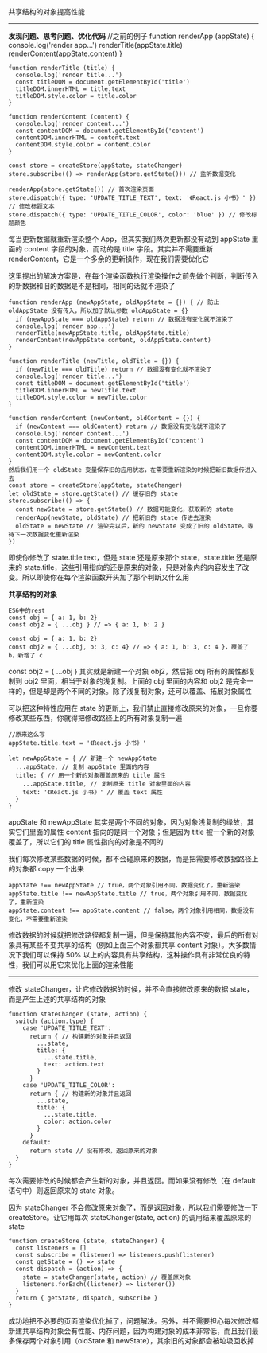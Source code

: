 共享结构的对象提高性能
****
**发现问题、思考问题、优化代码**
//之前的例子
	function renderApp (appState) {
	  console.log('render app...')
	  renderTitle(appState.title)
	  renderContent(appState.content)
	}
	
	function renderTitle (title) {
	  console.log('render title...')
	  const titleDOM = document.getElementById('title')
	  titleDOM.innerHTML = title.text
	  titleDOM.style.color = title.color
	}
	
	function renderContent (content) {
	  console.log('render content...')
	  const contentDOM = document.getElementById('content')
	  contentDOM.innerHTML = content.text
	  contentDOM.style.color = content.color
	}

	const store = createStore(appState, stateChanger)
	store.subscribe(() => renderApp(store.getState())) // 监听数据变化
	
	renderApp(store.getState()) // 首次渲染页面
	store.dispatch({ type: 'UPDATE_TITLE_TEXT', text: '《React.js 小书》' }) // 修改标题文本
	store.dispatch({ type: 'UPDATE_TITLE_COLOR', color: 'blue' }) // 修改标题颜色

每当更新数据就重新渲染整个 App，但其实我们两次更新都没有动到 appState 里面的 content 字段的对象，而动的是 title 字段。其实并不需要重新 renderContent，它是一个多余的更新操作，现在我们需要优化它

这里提出的解决方案是，在每个渲染函数执行渲染操作之前先做个判断，判断传入的新数据和旧的数据是不是相同，相同的话就不渲染了

	function renderApp (newAppState, oldAppState = {}) { // 防止 oldAppState 没有传入，所以加了默认参数 oldAppState = {}
	  if (newAppState === oldAppState) return // 数据没有变化就不渲染了
	  console.log('render app...')
	  renderTitle(newAppState.title, oldAppState.title)
	  renderContent(newAppState.content, oldAppState.content)
	}
	
	function renderTitle (newTitle, oldTitle = {}) {
	  if (newTitle === oldTitle) return // 数据没有变化就不渲染了
	  console.log('render title...')
	  const titleDOM = document.getElementById('title')
	  titleDOM.innerHTML = newTitle.text
	  titleDOM.style.color = newTitle.color
	}
	
	function renderContent (newContent, oldContent = {}) {
	  if (newContent === oldContent) return // 数据没有变化就不渲染了
	  console.log('render content...')
	  const contentDOM = document.getElementById('content')
	  contentDOM.innerHTML = newContent.text
	  contentDOM.style.color = newContent.color
	}
	然后我们用一个 oldState 变量保存旧的应用状态，在需要重新渲染的时候把新旧数据传进入去
	const store = createStore(appState, stateChanger)
	let oldState = store.getState() // 缓存旧的 state
	store.subscribe(() => {
	  const newState = store.getState() // 数据可能变化，获取新的 state
	  renderApp(newState, oldState) // 把新旧的 state 传进去渲染
	  oldState = newState // 渲染完以后，新的 newState 变成了旧的 oldState，等待下一次数据变化重新渲染
	})

即使你修改了 state.title.text，但是 state 还是原来那个 state，state.title 还是原来的 state.title，这些引用指向的还是原来的对象，只是对象内的内容发生了改变。所以即使你在每个渲染函数开头加了那个判断又什么用

**共享结构的对象**

	ES6中的rest
	const obj = { a: 1, b: 2}
	const obj2 = { ...obj } // => { a: 1, b: 2 }

	const obj = { a: 1, b: 2}
	const obj2 = { ...obj, b: 3, c: 4} // => { a: 1, b: 3, c: 4 }，覆盖了 b，新增了 c

const obj2 = { ...obj } 其实就是新建一个对象 obj2，然后把 obj 所有的属性都复制到 obj2 里面，相当于对象的浅复制。上面的 obj 里面的内容和 obj2 是完全一样的，但是却是两个不同的对象。除了浅复制对象，还可以覆盖、拓展对象属性

可以把这种特性应用在 state 的更新上，我们禁止直接修改原来的对象，一旦你要修改某些东西，你就得把修改路径上的所有对象复制一遍

	//原来这么写
	appState.title.text = '《React.js 小书》'
	
	let newAppState = { // 新建一个 newAppState
	  ...appState, // 复制 appState 里面的内容
	  title: { // 用一个新的对象覆盖原来的 title 属性
	    ...appState.title, // 复制原来 title 对象里面的内容
	    text: '《React.js 小书》' // 覆盖 text 属性
	  }
	}

appState 和 newAppState 其实是两个不同的对象，因为对象浅复制的缘故，其实它们里面的属性 content 指向的是同一个对象；但是因为 title 被一个新的对象覆盖了，所以它们的 title 属性指向的对象是不同的

我们每次修改某些数据的时候，都不会碰原来的数据，而是把需要修改数据路径上的对象都 copy 一个出来

	appState !== newAppState // true，两个对象引用不同，数据变化了，重新渲染
	appState.title !== newAppState.title // true，两个对象引用不同，数据变化了，重新渲染
	appState.content !== appState.content // false，两个对象引用相同，数据没有变化，不需要重新渲染

修改数据的时候就把修改路径都复制一遍，但是保持其他内容不变，最后的所有对象具有某些不变共享的结构（例如上面三个对象都共享 content 对象）。大多数情况下我们可以保持 50% 以上的内容具有共享结构，这种操作具有非常优良的特性，我们可以用它来优化上面的渲染性能

****
修改 stateChanger，让它修改数据的时候，并不会直接修改原来的数据 state，而是产生上述的共享结构的对象

	function stateChanger (state, action) {
	  switch (action.type) {
	    case 'UPDATE_TITLE_TEXT':
	      return { // 构建新的对象并且返回
	        ...state,
	        title: {
	          ...state.title,
	          text: action.text
	        }
	      }
	    case 'UPDATE_TITLE_COLOR':
	      return { // 构建新的对象并且返回
	        ...state,
	        title: {
	          ...state.title,
	          color: action.color
	        }
	      }
	    default:
	      return state // 没有修改，返回原来的对象
	  }
	}

每次需要修改的时候都会产生新的对象，并且返回。而如果没有修改（在 default 语句中）则返回原来的 state 对象。

因为 stateChanger 不会修改原来对象了，而是返回对象，所以我们需要修改一下 createStore。让它用每次 stateChanger(state, action) 的调用结果覆盖原来的 state

	function createStore (state, stateChanger) {
	  const listeners = []
	  const subscribe = (listener) => listeners.push(listener)
	  const getState = () => state
	  const dispatch = (action) => {
	    state = stateChanger(state, action) // 覆盖原对象
	    listeners.forEach((listener) => listener())
	  }
	  return { getState, dispatch, subscribe }
	}

成功地把不必要的页面渲染优化掉了，问题解决。另外，并不需要担心每次修改都新建共享结构对象会有性能、内存问题，因为构建对象的成本非常低，而且我们最多保存两个对象引用（oldState 和 newState），其余旧的对象都会被垃圾回收掉